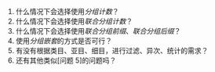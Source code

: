 1. 什么情况下会选择使用*分组计数*？
2. 什么情况下会选择使用*联合分组计数*？
3. 什么情况下会选择使用*联合分组前缀*、_联合分组后缀_？
4. 使用*分组嵌套*的方式是否可行？
5. 有没有根据类目、亚目、细目，进行过滤、异次、统计的需求？
6. 还有其他类似\[问题 5\]的问题吗？
